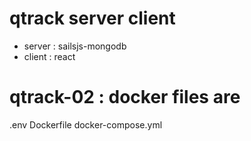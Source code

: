 
# qtrack server client
- server : sailsjs-mongodb
- client : react

# qtrack-02 : docker files are
.env
Dockerfile
docker-compose.yml
